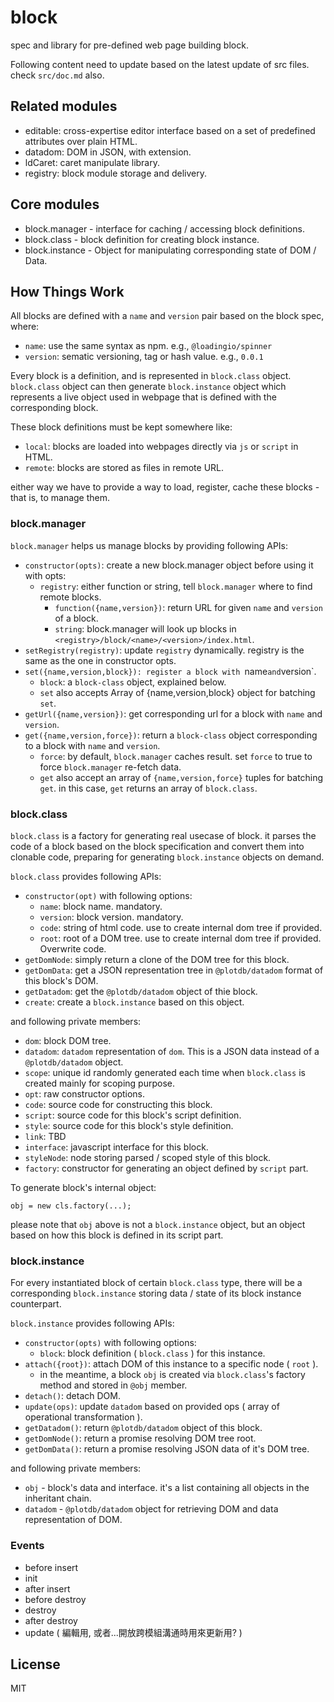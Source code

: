 # block


spec and library for pre-defined web page building block.

Following content need to update based on the latest update of src files. check `src/doc.md` also.


## Related modules

 - editable: cross-expertise editor interface based on a set of predefined attributes over plain HTML.
 - datadom: DOM in JSON, with extension.
 - ldCaret: caret manipulate library.
 - registry: block module storage and delivery.


## Core modules

 - block.manager - interface for caching / accessing block definitions.
 - block.class - block definition for creating block instance.
 - block.instance - Object for manipulating corresponding state of DOM / Data.


## How Things Work

All blocks are defined with a `name` and `version` pair based on the block spec, where:

 - `name`: use the same syntax as npm. e.g., `@loadingio/spinner`
 - `version`: sematic versioning, tag or hash value. e.g., `0.0.1`

Every block is a definition, and is represented in `block.class` object. `block.class` object can then generate `block.instance` object which represents a live object used in webpage that is defined with the corresponding block. 

These block definitions must be kept somewhere like:

 - `local`: blocks are loaded into webpages directly via `js` or `script` in HTML.
 - `remote`:  blocks are stored as files in remote URL.

either way we have to provide a way to load, register, cache these blocks - that is, to manage them.


### block.manager

`block.manager` helps us manage blocks by providing following APIs:

 - `constructor(opts)`: create a new block.manager object before using it with opts:
   - `registry`: either function or string, tell `block.manager` where to find remote blocks.
     - `function({name,version})`: return URL for given `name` and `version` of a block.
     - `string`: block.manager will look up blocks in `<registry>/block/<name>/<version>/index.html`.
 - `setRegistry(registry)`: update `registry` dynamically. registry is the same as the one in constructor opts.
 - `set({name,version,block}): register a block with `name` and `version`.
   - `block`: a `block-class` object, explained below.
   - `set` also accepts Array of {name,version,block} object for batching `set`.
 - `getUrl({name,version})`: get corresponding url for a block with `name` and `version`.
 - `get({name,version,force})`: return a `block-class` object corresponding to a block with `name` and `version`.
   - `force`: by default, `block.manager` caches result. set `force` to true to force `block.manager` re-fetch data.
   - `get` also accept an array of `{name,version,force}` tuples for batching `get`. in this case, `get` returns an array of `block.class`.


### block.class

`block.class` is a factory for generating real usecase of block. it parses the code of a block based on the block specification and convert them into clonable code, preparing for generating `block.instance` objects on demand.

`block.class` provides following APIs:

 - `constructor(opt)` with following options:
   - `name`: block name. mandatory.
   - `version`: block version. mandatory.
   - `code`: string of html code. use to create internal dom tree if provided.
   - `root`: root of a DOM tree. use to create internal dom tree if provided. Overwrite code.
 - `getDomNode`: simply return a clone of the DOM tree for this block.
 - `getDomData`: get a JSON representation tree in `@plotdb/datadom` format of this block's DOM.
 - `getDatadom`: get the `@plotdb/datadom` object of thie block.
 - `create`: create a `block.instance` based on this object.

and following private members:

 - `dom`: block DOM tree.
 - `datadom`: `datadom` representation of `dom`. This is a JSON data instead of a `@plotdb/datadom` object.
 - `scope`: unique id randomly generated each time when `block.class` is created mainly for scoping purpose.
 - `opt`: raw constructor options.
 - `code`: source code for constructing this block.
 - `script`: source code for this block's script definition.
 - `style`: source code for this block's style definition.
 - `link`: TBD
 - `interface`: javascript interface for this block.
 - `styleNode`: node storing parsed / scoped style of this block.
 - `factory`: constructor for generating an object defined by `script` part.

To generate block's internal object:

    obj = new cls.factory(...);

please note that `obj` above is not a `block.instance` object, but an object based on how this block is defined in its script part.


### block.instance

For every instantiated block of certain `block.class` type, there will be a corresponding `block.instance` storing data / state of its block instance counterpart.

`block.instance` provides following APIs:

 - `constructor(opts)` with following options:
   - `block`: block definition ( `block.class` ) for this instance.
 - `attach({root})`: attach DOM of this instance to a specific node ( `root` ).
   - in the meantime, a block `obj` is created via `block.class`'s factory method and stored in `@obj` member.
 - `detach()`: detach DOM.
 - `update(ops)`: update `datadom` based on provided ops ( array of operational transformation ).
 - `getDatadom()`: return `@plotdb/datadom` object of this block.
 - `getDomNode()`: return a promise resolving DOM tree root.
 - `getDomData()`: return a promise resolving JSON data of it's DOM tree.

and following private members:

 - `obj` - block's data and interface. it's a list containing all objects in the inheritant chain.
 - `datadom` - `@plotdb/datadom` object for retrieving DOM and data representation of DOM.


### Events

 - before insert
 - init
 - after insert
 - before destroy
 - destroy
 - after destroy
 - update ( 編輯用, 或者...開放跨模組溝通時用來更新用? )


## License

MIT
